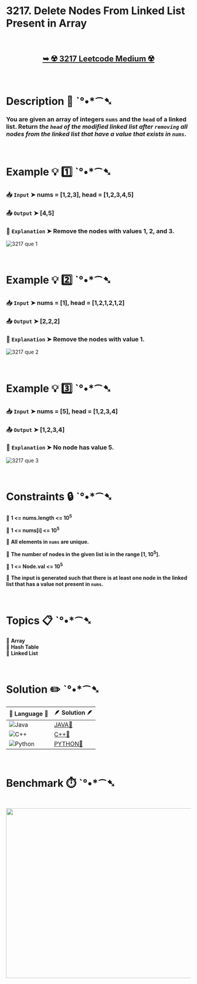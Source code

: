 # 3217. Delete Nodes From Linked List Present in Array

</br>

<h2 align="center"> 

<a href="https://leetcode.com/problems/delete-nodes-from-linked-list-present-in-array/description/?envType=daily-question&envId=2024-09-06"><strong>➥ ☢️ 3217 Leetcode Medium ☢️ </strong></a>
</h2>

</br>

# Description 📜 ˋ°•*⁀➷

### You are given an array of integers `nums` and the `head` of a linked list. Return *the `head` of the modified linked list after `removing` all nodes from the linked list that have a value that exists in `nums`*.

</br>

# Example 💡 1️⃣ ˋ°•*⁀➷

  ### 📥 `Input`  ➤  nums = [1,2,3], head = [1,2,3,4,5]

  ### 📤 `Output`  ➤ [4,5]

  ### 🔦 `Explanation`  ➤ Remove the nodes with values 1, 2, and 3.

![3217 que 1](https://github.com/user-attachments/assets/8ad7cc36-125f-4f29-b28f-3b8d7b109a1c)

</br>

# Example 💡 2️⃣ ˋ°•*⁀➷

  ### 📥 `Input` ➤ nums = [1], head = [1,2,1,2,1,2]

  ### 📤 `Output`  ➤ [2,2,2]

  ### 🔦 `Explanation` ➤ Remove the nodes with value 1.

![3217 que 2](https://github.com/user-attachments/assets/d9acb212-3ea3-403c-b64c-2d9c7fa320f1)

</br>

# Example 💡 3️⃣ ˋ°•*⁀➷

  ### 📥 `Input` ➤ nums = [5], head = [1,2,3,4]

  ### 📤 `Output`  ➤  [1,2,3,4]

  ### 🔦 `Explanation`  ➤ No node has value 5.

![3217 que 3](https://github.com/user-attachments/assets/27003080-d00a-4efe-ab69-9f11270630d4)

</br>

# Constraints 🔒 ˋ°•*⁀➷

🔹 **1 <= nums.length <= 10<sup>5</sup>** </br>

🔹 **1 <= nums[i] <= 10<sup>5</sup>** </br>

🔹 **All elements in `nums` are unique.** </br>

🔹 **The number of nodes in the given list is in the range [1, 10<sup>5</sup>].** </br>

🔹 **1 <= Node.val <= 10<sup>5</sup>** </br>

🔹 **The input is generated such that there is at least one node in the linked list that has a value not present in `nums`.** </br>

</br>

# Topics 📋 ˋ°•*⁀➷

🔸 **Array**  </br>
🔸 **Hash Table**  </br>
🔸 **Linked List**  </br>

</br>

# Solution ✏️ ˋ°•*⁀➷

| 📒 Language 📒  | 🪶 Solution 🪶 |
| ------------- | ------------- |
|  ![Java](https://img.shields.io/badge/java-%23ED8B00.svg?style=for-the-badge&logo=openjdk&logoColor=white)  | [JAVA🍁]() |
|  ![C++](https://img.shields.io/badge/c++-%2300599C.svg?style=for-the-badge&logo=c%2B%2B&logoColor=white)  | [C++🎲]()  |
|  ![Python](https://img.shields.io/badge/python-3670A0?style=for-the-badge&logo=python&logoColor=ffdd54)    | [PYTHON🍰]() |

</br>

# Benchmark ⏱️ ˋ°•*⁀➷

<h1  align="center" >

<img src ="" width = "700px" height="462px" />

</h1>
